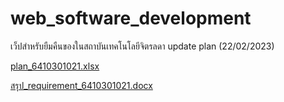 # web_software_development
เว็ปสำหรับยืมคืนของในสถาบันเทคโนโลยีจิตรลดา
update plan (22/02/2023)

[plan_6410301021.xlsx](https://github.com/jittapat-idea/web_software_development/files/10801373/plan_6410301021.xlsx)


[สรุป_requirement_6410301021.docx](https://github.com/jittapat-idea/web_software_development/files/10446450/_requirement_6410301021.docx)
